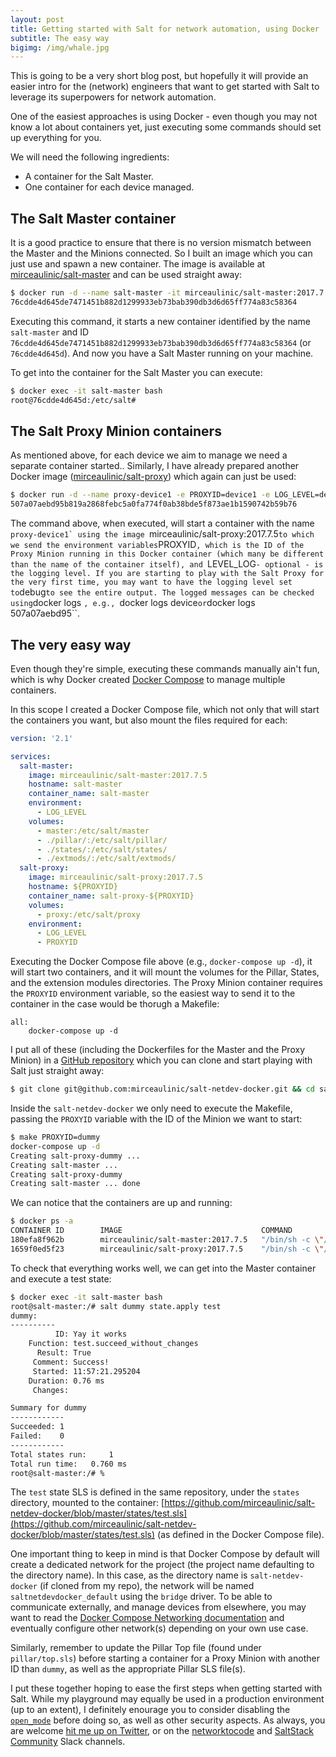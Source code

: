 ```yaml
---
layout: post
title: Getting started with Salt for network automation, using Docker
subtitle: The easy way
bigimg: /img/whale.jpg
---
```


This is going to be a very short blog post, but hopefully it will provide an
easier intro for the (network) engineers that want to get started with Salt
to leverage its superpowers for network automation.

One of the easiest approaches is using Docker - even though you may not know a
lot about containers yet, just executing some commands should set up everything
for you.

We will need the following ingredients:

- A container for the Salt Master.
- One container for each device managed.

The Salt Master container
-------------------------

It is a good practice to ensure that there is no version mismatch between the
Master and the Minions connected. So I built an image which you can just use
and spawn a new container. The image is available at 
[mirceaulinic/salt-master](https://hub.docker.com/r/mirceaulinic/salt-master/)
and can be used straight away:

```bash
$ docker run -d --name salt-master -it mirceaulinic/salt-master:2017.7.5
76cdde4d645de7471451b882d1299933eb73bab390db3d6d65ff774a83c58364
```

Executing this command, it starts a new container identified by the name
``salt-master`` and ID ``76cdde4d645de7471451b882d1299933eb73bab390db3d6d65ff774a83c58364``
(or ``76cdde4d645d``). And now you have a Salt Master running on your machine.

To get into the container for the Salt Master you can execute:

```bash
$ docker exec -it salt-master bash
root@76cdde4d645d:/etc/salt#
```

The Salt Proxy Minion containers
--------------------------------

As mentioned above, for each device we aim to manage we need a separate
container started.. Similarly, I have already prepared
another Docker image ([mirceaulinic/salt-proxy](https://hub.docker.com/r/mirceaulinic/salt-proxy))
which again can just be used:

```bash
$ docker run -d --name proxy-device1 -e PROXYID=device1 -e LOG_LEVEL=debug -it mirceaulinic/salt-proxy:2017.7.5
507a07aebd95b819a2868febc5a0fa774f0ab38bde5f873ae1b1590742b59b76
```

The command above, when executed, will start a container with the name
``proxy-device1` using the image ``mirceaulinic/salt-proxy:2017.7.5`` to which
we send the environment variables ``PROXYID``, which is the ID of the Proxy
Minion running in this Docker container (which many be different than the name
of the container itself), and ``LEVEL_LOG`` - optional - is the logging level.
If you are starting to play with the Salt Proxy for the very first time, you may
want to have the logging level set to ``debug`` to see the entire output. The
logged messages can be checked using ``docker logs <container name or ID>``,
e.g., ``docker logs device`` or ``docker logs 507a07aebd95``.

The very easy way
-----------------

Even though they're simple, executing these commands manually ain't fun, which
is why Docker created [Docker Compose](https://docs.docker.com/compose/) to
manage multiple containers.

In this scope I created a Docker Compose file, which not only that will start
the containers you want, but also mount the files required for each:

```yaml
version: '2.1'

services:
  salt-master:
    image: mirceaulinic/salt-master:2017.7.5
    hostname: salt-master
    container_name: salt-master
    environment:
      - LOG_LEVEL
    volumes:
      - master:/etc/salt/master
      - ./pillar/:/etc/salt/pillar/
      - ./states/:/etc/salt/states/
      - ./extmods/:/etc/salt/extmods/
  salt-proxy:
    image: mirceaulinic/salt-proxy:2017.7.5
    hostname: ${PROXYID}
    container_name: salt-proxy-${PROXYID}
    volumes:
      - proxy:/etc/salt/proxy
    environment:
      - LOG_LEVEL
      - PROXYID
```

Executing the Docker Compose file above (e.g., ``docker-compose up -d``), it
will start two containers, and it will mount the volumes for the Pillar, States,
and the extension modules directories. The Proxy Minion container requires the
``PROXYID`` environment variable, so the easiest way to send it to the container
in the case would be thorugh a Makefile:

```make
all:
    docker-compose up -d
```

I put all of these (including the Dockerfiles for the Master and the Proxy
Minion) in a [GitHub repository](https://github.com/mirceaulinic/salt-netdev-docker)
which you can clone and start playing with Salt just straight away:

```bash
$ git clone git@github.com:mirceaulinic/salt-netdev-docker.git && cd salt-netdev-docker
```

Inside the ``salt-netdev-docker`` we only need to execute the Makefile, passing
the ``PROXYID`` variable with the ID of the Minion we want to start:

```bash
$ make PROXYID=dummy
docker-compose up -d
Creating salt-proxy-dummy ...
Creating salt-master ...
Creating salt-proxy-dummy
Creating salt-master ... done
```

We can notice that the containers are up and running:

```bash
$ docker ps -a
CONTAINER ID        IMAGE                               COMMAND                   CREATED             STATUS              PORTS               NAMES
180efa8f962b        mirceaulinic/salt-master:2017.7.5   "/bin/sh -c \"/usr/..."   35 minutes ago      Up 35 minutes       4505-4506/tcp       salt-master
1659f0ed5f23        mirceaulinic/salt-proxy:2017.7.5    "/bin/sh -c \"/usr/..."   35 minutes ago      Up 35 minutes                           salt-proxy-dummy
```

To check that everything works well, we can get into the Master container and
execute a test state:

```bash
$ docker exec -it salt-master bash
root@salt-master:/# salt dummy state.apply test
dummy:
----------
          ID: Yay it works
    Function: test.succeed_without_changes
      Result: True
     Comment: Success!
     Started: 11:57:21.295204
    Duration: 0.76 ms
     Changes:

Summary for dummy
------------
Succeeded: 1
Failed:    0
------------
Total states run:     1
Total run time:   0.760 ms
root@salt-master:/# %
```

The ``test`` state SLS is defined in the same repository, under the ``states``
directory, mounted to the container:
[https://github.com/mirceaulinic/salt-netdev-docker/blob/master/states/test.sls](https://github.com/mirceaulinic/salt-netdev-docker/blob/master/states/test.sls)
(as defined in the Docker Compose file).

One important thing to keep in mind is that Docker Compose by default will
create a dedicated network for the project (the project name defaulting to the
directory name). In this case, as the directory name is ``salt-netdev-docker``
(if cloned from my repo), the network will be named ``saltnetdevdocker_default``
using the ``bridge`` driver. To be able to communicate externally, and manage
devices from elsewhere, you may want to read the
[Docker Compose Networking documentation](https://docs.docker.com/compose/networking/)
and eventually configure other network(s) depending on your own use case.

Similarly, remember to update the Pillar Top file (found under
``pillar/top.sls``) before starting a container for a Proxy Minion with another
ID than ``dummy``, as well as the appropriate Pillar SLS file(s).

I put these together hoping to ease the first steps when getting started with
Salt. While my playground may equally be used in a production environment (up to
an extent), I definitely enourage you to consider disabling the 
[``open_mode``](https://docs.saltstack.com/en/latest/ref/configuration/master.html#open-mode)
before doing so, as well as other security aspects. As always, you are welcome
[hit me up on Twitter](twitter.com/mirceaulinic), or on the
[networktocode](https://networktocode.slack.com) and
[SaltStack Community](https://saltstackcommunity.slack.com) Slack channels.
